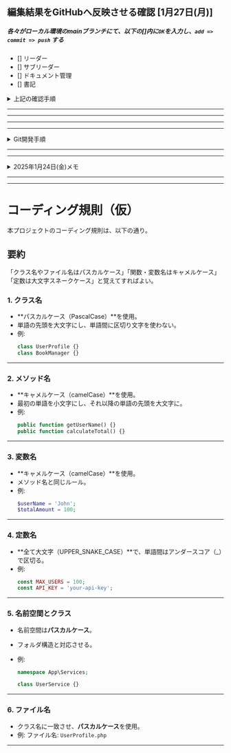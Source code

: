## 編集結果をGitHubへ反映させる確認 [1月27日(月)]
##### 各々がローカル環境のmainブランチにて、以下の[]内に`OK`を入力し、`add => commit => push` する

- [] リーダー
- [] サブリーダー
- [] ドキュメント管理
- [] 書記

<details>
<summary>上記の確認手順</summary>
#0. 現在のブランチを確認する(*が現在のブランチ)
    
```    
git branch
```

#1. 編集してみる
README.mdファイルに`OK`と入力

```md
- [OK] リーダー
```

#2. ステージングする(コミットするファイルを登録する)

```
git add README.md
```

3. コミットする（登録したファイルの変更履歴をローカルリポジトリに記録する）

```
git commit -m "OKを追加"
```

4. プッシュする（ローカルリポジトリの変更をリモートリポジトリへ反映させる）

```
git push
```
5. GitHub(リモートリポジトリ[origin/main])に変更が反映された

6. 他の人の変更をリモートリポジトリからローカルリポジトリに取り込む(プル)

```
git pull origin main
```
7. VSCodeにて他の人の変更が取り込まれたことを確認できる
README.md
```
- [OK] リーダー
- [OK] サブリーダー
- [OK] ドキュメント管理
- [OK] 書記

##### 以上 ###############

```
    
</details>


---
---


---
---

<details><summary>Git開発手順</summary>
以下は、Gitを使用して4人のチームが機能ごとにブランチを分けて開発を進める手順です。git-flowは使用せず、mainブランチと機能ブランチの2つの関係で行います。

### 1. リポジトリのクローン
まず、リポジトリをクローンします。
```bash
git clone <リポジトリURL>
cd <リポジトリ名>
```

### 2. ブランチの作成
各メンバーは自分の機能ブランチを作成します。
```bash
git checkout -b feature/<機能名>
```

### 3. 開発作業
各自の機能ブランチで開発を進めます。
```bash
git add .
git commit -m "Add <機能名> feature"
```

### 4. リモートリポジトリへのプッシュ
作業が完了したら、リモートリポジトリにプッシュします。
```bash
git push origin feature/<機能名>
```

### 5. プルリクエストの作成
GitHubなどのプラットフォームでプルリクエストを作成し、mainブランチへのマージをリクエストします。

### 6. コードレビューとマージ
他のメンバーがコードレビューを行い、問題がなければmainブランチにマージします。

### 7. mainブランチの更新
mainブランチを最新の状態に保つために、定期的にmainブランチをプルします。
```bash
git checkout main
git pull origin main
```

### 8. 機能ブランチの更新
mainブランチの変更を自分の機能ブランチに取り込みます。
```bash
git checkout feature/<機能名>
git merge main
```

### 9. コンフリクトの解消
マージ時にコンフリクトが発生した場合は、手動で解消します。
```bash
# コンフリクトを解消した後
git add .
git commit -m "Resolve merge conflicts"
```

### 10. 繰り返し
上記の手順を繰り返して開発を進めます。

これで、各メンバーが機能ごとにブランチを分けて開発を進めながら、mainブランチに随時更新していくことができます。

</details>

---
---

<details><summary>2025年1月24日(金)メモ</summary>
    - GitHubのエラーは、再度新しいリポジトリをpublicで作成することで解決
    - 招待されたメールから「Accept invitation」を押下を忘れていたかも

</details>

---
---

# コーディング規則（仮）

本プロジェクトのコーディング規則は、以下の通り。

## 要約

「クラス名やファイル名はパスカルケース」「関数・変数名はキャメルケース」「定数は大文字スネークケース」と覚えてすればよい。

### 1. **クラス名**

-   **パスカルケース（PascalCase）**を使用。
-   単語の先頭を大文字にし、単語間に区切り文字を使わない。
-   例:
    ```php
    class UserProfile {}
    class BookManager {}
    ```

---

### 2. **メソッド名**

-   **キャメルケース（camelCase）**を使用。
-   最初の単語を小文字にし、それ以降の単語の先頭を大文字に。
-   例:
    ```php
    public function getUserName() {}
    public function calculateTotal() {}
    ```

---

### 3. **変数名**

-   **キャメルケース（camelCase）**を使用。
-   メソッド名と同じルール。
-   例:
    ```php
    $userName = 'John';
    $totalAmount = 100;
    ```

---

### 4. **定数名**

-   **全て大文字（UPPER_SNAKE_CASE）**で、単語間はアンダースコア（\_）で区切る。
-   例:
    ```php
    const MAX_USERS = 100;
    const API_KEY = 'your-api-key';
    ```

---

### 5. **名前空間とクラス**

-   名前空間は**パスカルケース**。
-   フォルダ構造と対応させる。
-   例:

    ```php
    namespace App\Services;

    class UserService {}
    ```

---

### 6. **ファイル名**

-   クラス名に一致させ、**パスカルケース**を使用。
-   例:
    ファイル名: `UserProfile.php`

---
